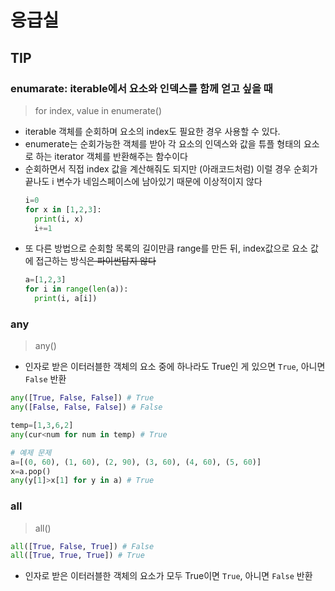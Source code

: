 # 응급실

## TIP

### enumarate: iterable에서 요소와 인덱스를 함께 얻고 싶을 때

> for index, value in enumerate(<iterable>)

- iterable 객체를 순회하며 요소의 index도 필요한 경우 사용할 수 있다.
- enumerate는 순회가능한 객체를 받아 각 요소의 인덱스와 값을 튜플 형태의 요소로 하는 iterator 객체를 반환해주는 함수이다
- 순회하면서 직접 index 값을 계산해줘도 되지만 (아래코드처럼) 이럴 경우 순회가 끝나도 i 변수가 네임스페이스에 남아있기 때문에 이상적이지 않다
  ```py
  i=0
  for x in [1,2,3]:
    print(i, x)
    i+=1
  ```
- 또 다른 방법으로 순회할 목록의 길이만큼 range를 만든 뒤, index값으로 요소 값에 접근하는 방식~~은 파이썬답지 않다~~
  ```py
  a=[1,2,3]
  for i in range(len(a)):
    print(i, a[i])
  ```

### any

> any(<iterable>)

- 인자로 받은 이터러블한 객체의 요소 중에 하나라도 True인 게 있으면 `True`, 아니면 `False` 반환

```py
any([True, False, False]) # True
any([False, False, False]) # False

temp=[1,3,6,2]
any(cur<num for num in temp) # True

# 예제 문제
a=[(0, 60), (1, 60), (2, 90), (3, 60), (4, 60), (5, 60)]
x=a.pop()
any(y[1]>x[1] for y in a) # True
```

### all

> all(<iterable>)

```py
all([True, False, True]) # False
all([True, True, True]) # True
```

- 인자로 받은 이터러블한 객체의 요소가 모두 True이면 `True`, 아니면 `False` 반환
